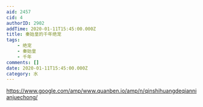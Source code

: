 ```yaml
---
aid: 2457
cid: 4
authorID: 2902
addTime: 2020-01-11T15:45:00.000Z
title: 秦始皇的千年绝宠
tags:
    - 绝宠
    - 秦始皇
    - 千年
comments: []
date: 2020-01-11T15:45:00.000Z
category: 水
---
```


https://www.google.com/amp/www.quanben.io/amp/n/qinshihuangdeqiannianjuechong/
